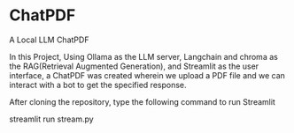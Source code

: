 # ChatPDF
A Local LLM ChatPDF

In this Project, Using Ollama as the LLM server, Langchain and chroma as the RAG(Retrieval Augmented Generation), and Streamlit as the user interface, a ChatPDF was created wherein we upload a PDF file and we can interact with a bot to get the specified response. 

After cloning the repository, type the following command to run Streamlit

streamlit run stream.py
